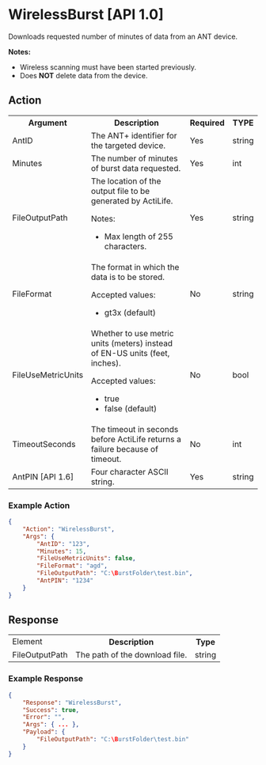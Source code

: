 # WirelessBurst [API 1.0]

Downloads requested number of minutes of data from an ANT device.

**Notes:**

* Wireless scanning must have been started previously.
* Does **NOT** delete data from the device.

## Action

<table>
  <tr>
    <th>Argument</th>
    <th>Description</th>
    <th>Required</th>
    <th>TYPE</th>
  </tr>
  <tr>
    <td>AntID</td>
    <td>The ANT+ identifier for the targeted device.</td>
    <td>Yes</td>
    <td>string</td>
  </tr>
  <tr>
    <td>Minutes</td>
    <td>The number of minutes of burst data requested.</td>
    <td>Yes</td>
    <td>int</td>
  </tr>
  <tr>
    <td>FileOutputPath</td>
    <td>The location of the output file to be generated by ActiLife.
        <p>Notes:</p>
        <ul>
            <li>Max length of 255 characters.</li>
        </ul>
    </td>
    <td>Yes</td>
    <td>string</td>
  </tr>
  <tr>
    <td>FileFormat</td>
    <td>The format in which the data is to be stored.
        <p>Accepted values:</p>
        <ul>
            <li>gt3x (default)</li>
        </ul>
    </td>
    <td>No</td>
    <td>string</td>
  </tr>
  <tr>
    <td>FileUseMetricUnits</td>
    <td>Whether to use metric units (meters) instead of EN-US units (feet, inches).
        <p>Accepted values:</p>
        <ul>
            <li>true</li>
            <li>false (default)</li>
        </ul>
    </td>
    <td>No</td>
    <td>bool</td>
  </tr>
  <tr>
    <td>TimeoutSeconds</td>
    <td>The timeout in seconds before ActiLife returns a failure because of timeout.</td>
    <td>No</td>
    <td>int</td>
  </tr>
  <tr>
    <td>AntPIN [API 1.6]</td>
    <td>Four character ASCII string.</td>
    <td>Yes</td>
    <td>string</td>
  </tr>
</table>

### Example Action
```JSON
{
    "Action": "WirelessBurst",
    "Args": {
        "AntID": "123",
        "Minutes": 15,
        "FileUseMetricUnits": false,
        "FileFormat": "agd",
        "FileOutputPath": "C:\BurstFolder\test.bin",
        "AntPIN": "1234"
    }
}
```

## Response

<table>
  <tr>
    <td>Element</td>
    <th>Description</th>
    <th>Type</th>
  </tr>
  <tr>
    <td>FileOutputPath</td>
    <td>The path of the download file.</td>
    <td>string</td>
  </tr>
</table>

### Example Response
```JSON
{
    "Response": "WirelessBurst",
    "Success": true,
    "Error": "",
    "Args": { ... },
    "Payload": {
        "FileOutputPath": "C:\BurstFolder\test.bin"
    }
}
```